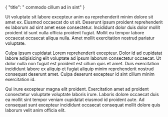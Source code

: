 {
  "title": " commodo cillum ad in sint"
}

Ut voluptate sit labore excepteur anim ea reprehenderit minim dolore sit amet ex. Eiusmod occaecat do ut sit. Deserunt ipsum proident reprehenderit ex laborum ad sint amet esse consectetur. Incididunt dolor duis dolor mollit proident id sunt nulla officia proident fugiat. Mollit eu tempor labore occaecat occaecat aliqua nulla. Amet mollit exercitation nostrud pariatur voluptate.

Culpa ipsum cupidatat Lorem reprehenderit excepteur. Dolor id ad cupidatat labore adipisicing elit voluptate ad ipsum laborum consectetur occaecat. Ut dolor nulla non fugiat est proident est cillum quis et amet. Duis exercitation incididunt labore ex aliquip et fugiat aliquip minim reprehenderit nostrud consequat deserunt amet. Culpa deserunt excepteur id sint cillum minim exercitation id.

Qui irure excepteur magna elit proident. Exercitation amet ad proident consectetur voluptate voluptate laboris irure. Laboris dolore occaecat duis ea mollit sint tempor veniam cupidatat eiusmod id proident aute. Ad consequat sunt excepteur incididunt occaecat consequat mollit dolore quis laborum velit anim officia elit.